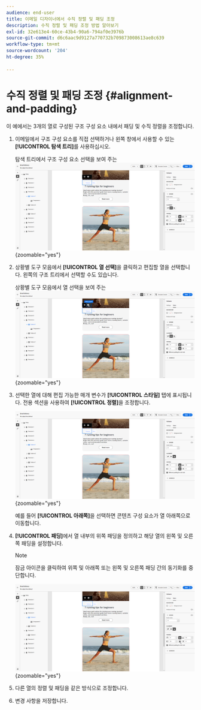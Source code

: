 ```yaml
---
audience: end-user
title: 이메일 디자이너에서 수직 정렬 및 패딩 조정
description: 수직 정렬 및 패딩 조정 방법 알아보기
exl-id: 32e613e4-60ce-43b4-90a6-794af0e3976b
source-git-commit: d6c6aac9d9127a770732b709873008613ae8c639
workflow-type: tm+mt
source-wordcount: '204'
ht-degree: 35%

---
```


# 수직 정렬 및 패딩 조정 {#alignment-and-padding}

이 예에서는 3개의 열로 구성된 구조 구성 요소 내에서 패딩 및 수직 정렬을 조정합니다.

1. 이메일에서 구조 구성 요소를 직접 선택하거나 왼쪽 창에서 사용할 수 있는 **[!UICONTROL 탐색 트리]**&#x200B;를 사용하십시오.

   탐색 트리에서 구조 구성 요소 선택을 보여 주는 ![스크린샷](assets/alignment_1.png){zoomable="yes"}

1. 상황별 도구 모음에서 **[!UICONTROL 열 선택]**&#x200B;을 클릭하고 편집할 열을 선택합니다. 왼쪽의 구조 트리에서 선택할 수도 있습니다.

   상황별 도구 모음에서 열 선택을 보여 주는 ![스크린샷](assets/alignment_2.png){zoomable="yes"}

1. 선택한 열에 대해 편집 가능한 매개 변수가 **[!UICONTROL 스타일]** 탭에 표시됩니다. 전용 섹션을 사용하여 **[!UICONTROL 정렬]**&#x200B;을 조정합니다.

   ![스타일 탭에서 맞춤 조정 옵션을 보여 주는 스크린샷](assets/alignment_3.png){zoomable="yes"}

   예를 들어 **[!UICONTROL 아래쪽]**&#x200B;을 선택하면 콘텐츠 구성 요소가 열 아래쪽으로 이동합니다.

1. **[!UICONTROL 패딩]**&#x200B;에서 열 내부의 위쪽 패딩을 정의하고 해당 열의 왼쪽 및 오른쪽 패딩을 설정합니다.

   >[!NOTE]
   >
   >잠금 아이콘을 클릭하여 위쪽 및 아래쪽 또는 왼쪽 및 오른쪽 패딩 간의 동기화를 중단합니다.

   ![패딩 조정 옵션을 보여 주는 스크린샷](assets/alignment_4.png){zoomable="yes"}

1. 다른 열의 정렬 및 패딩을 같은 방식으로 조정합니다.

1. 변경 사항을 저장합니다.
